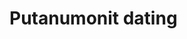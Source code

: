 # Putanumonit dating
<!-- #p1 -->

<!-- {BearID:419A9475-78DC-47D0-817C-9E8DC988F5AE-820-0000044FA2AC13C8} -->
